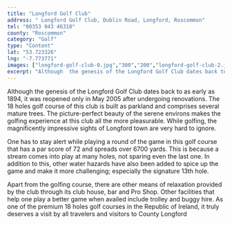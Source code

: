 ```yaml
---
title: "Longford Golf Club"
address: " Longford Golf Club, Dublin Road, Longford, Roscommon"
tel: "00353 043 46310"
county: "Roscommon"
category: "Golf"
type: "Content"
lat: "53.723326"
lng: "-7.773771"
images: ["longford-golf-club-0.jpg","300","200","longford-golf-club-2.jpg","500","375","longford-golf-club-3.jpg","500","328","longford-golf-club-4.jpg","400","268"]
excerpt: "Although  the genesis of the Longford Golf Club dates back to as early as 1894, it  was reopened only in May 2005 after undergoing renovations. The 18..."
---
```

<p>Although  the genesis of the Longford Golf Club dates back to as early as 1894, it  was reopened only in May 2005 after undergoing renovations. The 18 holes golf  course of this club is built as parkland and comprises several mature trees.  The picture-perfect beauty of the serene environs makes the golfing experience  at this club all the more pleasurable. While golfing, the magnificently  impressive sights of Longford town are very hard to ignore.   </p>
<p>One  has to stay alert while playing a round of the game in this golf course that  has a par score of 72 and spreads over 6700 yards. This is because a stream  comes into play at many holes, not sparing even the last one. In addition to  this, other water hazards have also been added to spice up the game and make it  more challenging; especially the signature 13th hole. </p>
<p>Apart  from the golfing course, there are other means of relaxation provided by the  club through its club house, bar and Pro Shop. Other facilities that help one  play a better game when availed include trolley and buggy hire. As one of the  premium 18 holes golf courses in the Republic of Ireland, it truly deserves a  visit by all travelers and visitors to County Longford </p>